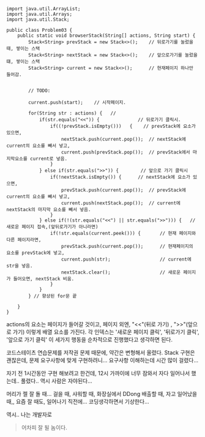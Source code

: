```
import java.util.ArrayList;
import java.util.Arrays;
import java.util.Stack;

public class Problem03 {
    public static void browserStack(String[] actions, String start) {
        Stack<String> prevStack = new Stack<>();    // 뒤로가기를 눌렀을 때, 쌓이는 스택
        Stack<String> nextStack = new Stack<>();    // 앞으로가기를 눌렀을 떄, 쌓이는 스택
        Stack<String> current = new Stack<>();      // 현재페이지 하나만 들어감.
     

        // TODO:

        current.push(start);    // 시작페이지.

        for(String str : actions) {   //
            if(str.equals("<<")) {              // 뒤로가기 클릭시.
                if((!prevStack.isEmpty()))   {    // prevStack에 요소가 있으면,
                    nextStack.push(current.pop());  // nextStack에 current의 요소를 빼서 넣고,
                    current.push(prevStack.pop());  // prevStack에서 마지막요소를 current로 넣음.
                }
            } else if(str.equals(">>")) {        // 앞으로 가기 클릭시
                if(!nextStack.isEmpty()) {      // nextStack에 요소가 있으면,
                    prevStack.push(current.pop());  // prevStack에 current의 요소를 빼서 넣고,
                    current.push(nextStack.pop());  // current에 nextStack의 마지막 요소를 빼서 넣음.
                }
            } else if(!(str.equals("<<") || str.equals(">>"))) {   // 새로운 페이지 접속,(앞뒤로가기가 아니라면)
                if(!str.equals(current.peek())) {       // 현재 페이지와 다른 페이지라면,
                    prevStack.push(current.pop());      // 현재페이지의 요소를 prevStack에 넣고,
                    current.push(str);                  // current에 str을 넣음.
                    nextStack.clear();                  // 새로운 페이지가 들어오면, nextStack 비움.
                }
            }
        } // 향상된 for문 끝

    }
}
```
actions의 요소는 페이지가 들어갈 것이고, 페이지 외엔, "<<"(뒤로 가기) , ">>"(앞으로 가기) 이렇게 배열 요소를 가진다.
각 인덱스는 '새로운 페이지 클릭', '뒤로가기 클릭', '앞으로 가기 클릭' 이 세가지 행동을 순차적으로 진행했다고 생각하면 된다.

코드스테이츠 연습문제를 저작권 문제 때문에, 약간은 변형해서 올렸다. Stack 구현은 괜찮은데, 문제 요구사항에 맞게 구현하려니... 요구사항 이해하는데 시간 많이 걸렸다...

자기 전 1시간동안 구현 해보려고 한건데, 12시 가까이에 너무 잠와서 자다 일어나서 했는데.. 풀렸다..
역시 사람은 자야된다...

머리가 젤 잘 돌 때... 걸을 때, 샤워할 때, 화장실에서 DDong 배출할 때, 자고 일어났을 때,,
요즘 잘 때도, 일어나기 직전에... 코딩생각하면서 기상한다...

역시.. 나는 개발자로
> 어차피 잘 될 놈이다.

